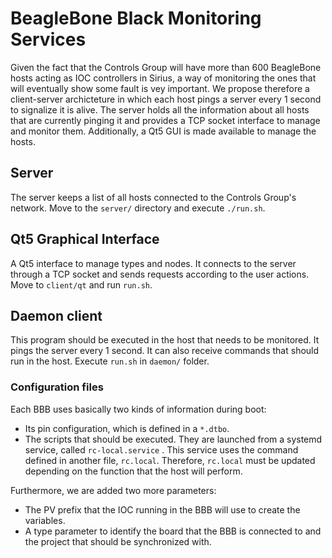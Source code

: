 # BeagleBone Black Monitoring Services

Given the fact that the Controls Group will have more than 600 BeagleBone hosts acting as IOC controllers in Sirius, a way of monitoring the ones that will eventually show some fault is vey important. We propose therefore a client-server archicteture in which each host pings a server every 1 second to signalize it is alive. The server holds all the information about all hosts that are currently pinging it and provides a TCP socket interface to manage and monitor them. Additionally, a Qt5 GUI is made available to manage the hosts.

## Server

The server keeps a list of all hosts connected to the Controls Group's network. Move to the `server/` directory and execute `./run.sh`.

## Qt5 Graphical Interface

A Qt5 interface to manage types and nodes. It connects to the server through a TCP socket and sends requests according to the user actions. Move to `client/qt` and run `run.sh`.

## Daemon client

This program should be executed in the host that needs to be monitored. It pings the server every 1 second. It can also receive commands that should run in the host. Execute `run.sh` in `daemon/` folder.


### Configuration files

Each BBB uses basically two kinds of information during boot:

- Its pin configuration, which is defined in a `*.dtbo`.
- The scripts that should be executed. They are launched from a systemd service, called `rc-local.service` . This service uses the command defined in another file, `rc.local`. Therefore, `rc.local` must be updated depending on the function that the host will perform.

Furthermore, we are added two more parameters:

- The PV prefix that the IOC running in the BBB will use to create the variables.
- A type parameter to identify the board that the BBB is connected to and the project that should be synchronized with.
